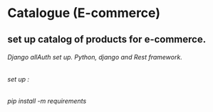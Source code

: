 # Catalogue (E-commerce)
## set up catalog of products for e-commerce. 
###### Django allAuth set up. Python, django and Rest framework.

###### set up :
###### pip install -m requirements
